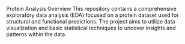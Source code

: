 Protein Analysis
Overview
This repository contains a comprehensive exploratory data analysis (EDA) focused on a protein dataset used for structural and functional predictions. The project aims to utilize data visualization and basic statistical techniques to uncover insights and patterns within the data.
